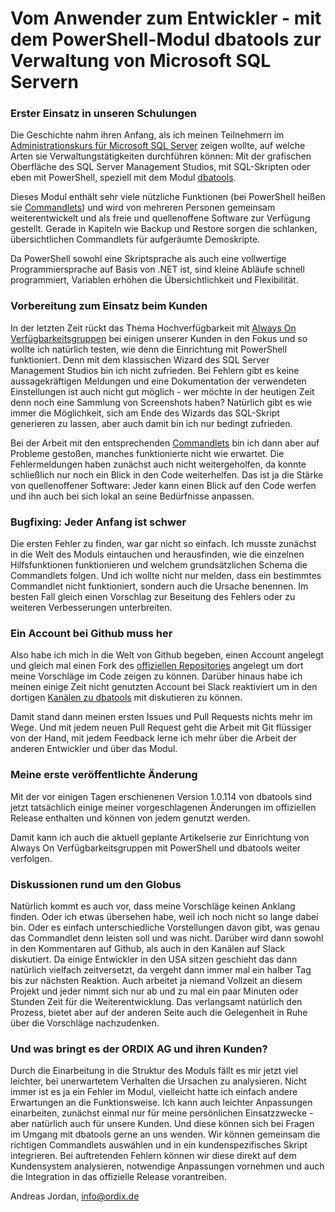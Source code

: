 # Vom Anwender zum Entwickler - mit dem PowerShell-Modul dbatools zur Verwaltung von Microsoft SQL Servern

### Erster Einsatz in unseren Schulungen

Die Geschichte nahm ihren Anfang, als ich meinen Teilnehmern im [Administrationskurs für Microsoft SQL Server](https://seminare.ordix.de/seminare/microsoft-sql-server/verwalten-einer-sql-datenbankinfrastruktur-moc-21764.html) zeigen wollte, auf welche Arten sie Verwaltungstätigkeiten durchführen können: Mit der grafischen Oberfläche des SQL Server Management Studios, mit SQL-Skripten oder eben mit PowerShell, speziell mit dem Modul [dbatools](https://dbatools.io/).

Dieses Modul enthält sehr viele nützliche Funktionen (bei PowerShell heißen sie [Commandlets](https://docs.microsoft.com/de-de/powershell/scripting/developer/cmdlet/cmdlet-overview)) und wird von mehreren Personen gemeinsam weiterentwickelt und als freie und quellenoffene Software zur Verfügung gestellt. Gerade in Kapiteln wie Backup und Restore sorgen die schlanken, übersichtlichen Commandlets für aufgeräumte Demoskripte.

Da PowerShell sowohl eine Skriptsprache als auch eine vollwertige Programmiersprache auf Basis von .NET ist, sind kleine Abläufe schnell programmiert, Variablen erhöhen die Übersichtlichkeit und Flexibilität.


### Vorbereitung zum Einsatz beim Kunden

In der letzten Zeit rückt das Thema Hochverfügbarkeit mit [Always On Verfügbarkeitsgruppen](https://docs.microsoft.com/de-de/sql/database-engine/availability-groups/windows/overview-of-always-on-availability-groups-sql-server) bei einigen unserer Kunden in den Fokus und so wollte ich natürlich testen, wie denn die Einrichtung mit PowerShell funktioniert. Denn mit dem klassischen Wizard des SQL Server Management Studios bin ich nicht zufrieden. Bei Fehlern gibt es keine aussagekräftigen Meldungen und eine Dokumentation der verwendeten Einstellungen ist auch nicht gut möglich - wer möchte in der heutigen Zeit denn noch eine Sammlung von Screenshots haben? Natürlich gibt es wie immer die Möglichkeit, sich am Ende des Wizards das SQL-Skript generieren zu lassen, aber auch damit bin ich nur bedingt zufrieden.

Bei der Arbeit mit den entsprechenden [Commandlets](https://dbatools.io/commands/#AGs) bin ich dann aber auf Probleme gestoßen, manches funktionierte nicht wie erwartet. Die Fehlermeldungen haben zunächst auch nicht weitergeholfen, da konnte schließlich nur noch ein Blick in den Code weiterhelfen. Das ist ja die Stärke von quellenoffener Software: Jeder kann einen Blick auf den Code werfen und ihn auch bei sich lokal an seine Bedürfnisse anpassen.


### Bugfixing: Jeder Anfang ist schwer

Die ersten Fehler zu finden, war gar nicht so einfach. Ich musste zunächst in die Welt des Moduls eintauchen und herausfinden, wie die einzelnen Hilfsfunktionen funktionieren und welchem grundsätzlichen Schema die Commandlets folgen. Und ich wollte nicht nur melden, dass ein bestimmtes Commandlet nicht funktioniert, sondern auch die Ursache benennen. Im besten Fall gleich einen Vorschlag zur Beseitung des Fehlers oder zu weiteren Verbesserungen unterbreiten.


### Ein Account bei Github muss her

Also habe ich mich in die Welt von Github begeben, einen Account angelegt und gleich mal einen Fork des [offiziellen Repositories](https://github.com/sqlcollaborative/dbatools) angelegt um dort meine Vorschläge im Code zeigen zu können. Darüber hinaus habe ich meinen einige Zeit nicht genutzten Account bei Slack reaktiviert um in den dortigen [Kanälen zu dbatools](https://dbatools.io/slack) mit diskutieren zu können.

Damit stand dann meinen ersten Issues und Pull Requests nichts mehr im Wege. Und mit jedem neuen Pull Request geht die Arbeit mit Git flüssiger von der Hand, mit jedem Feedback lerne ich mehr über die Arbeit der anderen Entwickler und über das Modul.


### Meine erste veröffentlichte Änderung

Mit der vor einigen Tagen erschienenen Version 1.0.114 von dbatools sind jetzt tatsächlich einige meiner vorgeschlagenen Änderungen im offiziellen Release enthalten und können von jedem genutzt werden.

Damit kann ich auch die aktuell geplante Artikelserie zur Einrichtung von Always On Verfügbarkeitsgruppen mit PowerShell und dbatools weiter verfolgen.


### Diskussionen rund um den Globus

Natürlich kommt es auch vor, dass meine Vorschläge keinen Anklang finden. Oder ich etwas übersehen habe, weil ich noch nicht so lange dabei bin. Oder es einfach unterschiedliche Vorstellungen davon gibt, was genau das Commandlet denn leisten soll und was nicht. Darüber wird dann sowohl in den Kommentaren auf Github, als auch in den Kanälen auf Slack diskutiert. Da einige Entwickler in den USA sitzen geschieht das dann natürlich vielfach zeitversetzt, da vergeht dann immer mal ein halber Tag bis zur nächsten Reaktion. Auch arbeitet ja niemand Vollzeit an diesem Projekt und jeder nimmt sich nur ab und zu mal ein paar Minuten oder Stunden Zeit für die Weiterentwicklung. Das verlangsamt natürlich den Prozess, bietet aber auf der anderen Seite auch die Gelegenheit in Ruhe über die Vorschläge nachzudenken.


### Und was bringt es der ORDIX AG und ihren Kunden?

Durch die Einarbeitung in die Struktur des Moduls fällt es mir jetzt viel leichter, bei unerwartetem Verhalten die Ursachen zu analysieren. Nicht immer ist es ja ein Fehler im Modul, vielleicht hatte ich einfach andere Erwartungen an die Funktionsweise. Ich kann auch leichter Anpassungen einarbeiten, zunächst einmal nur für meine persönlichen Einsatzzwecke - aber natürlich auch für unsere Kunden. Und diese können sich bei Fragen im Umgang mit dbatools gerne an uns wenden. Wir können gemeinsam die richtigen Commandlets auswählen und in ein kundenspezifisches Skript integrieren. Bei auftretenden Fehlern können wir diese direkt auf dem Kundensystem analysieren, notwendige Anpassungen vornehmen und auch die Integration in das offizielle Release vorantreiben.

Andreas Jordan, info@ordix.de

